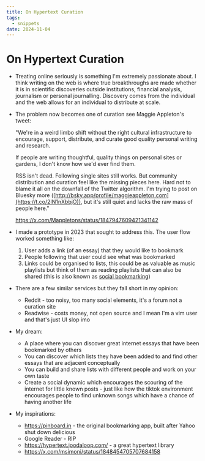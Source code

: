 ```yaml
---
title: On Hypertext Curation
tags:
  - snippets
date: 2024-11-04
---
```

# On Hypertext Curation 


- Treating online seriously is something I'm extremely passionate about. I think writing on the web is where true breakthroughs are made whether it is in scientific discoveries outside institutions, financial analysis, journalism or personal journalling. Discovery comes from the individual and the web allows for an individual to distribute at scale.
- The problem now becomes one of curation see Maggie Appleton's tweet:
  
  "We're in a weird limbo shift without the right cultural infrastructure to encourage, support, distribute, and curate good quality personal writing and research.
  
  If people are writing thoughtful, quality things on personal sites or gardens, I don't know how we'd ever find them.
  
  RSS isn't dead. Following single sites still works. But community distribution and curation feel like the missing pieces here. Hard not to blame it all on the downfall of the Twitter algorithm. I'm trying to post on Bluesky more ([http://bsky.app/profile/maggieappleton.com](https://t.co/2IN1nXbbjO)), but it's still quiet and lacks the raw mass of people here."
  
  https://x.com/Mappletons/status/1847947609421341142
  
- I made a prototype in 2023 that sought to address this. The user flow worked something like:
	1. User adds a link (of an essay) that they would like to bookmark 
	2. People following that user could see what was bookmarked
	3. Links could be organised to lists, this could be as valuable as music playlists but think of them as reading playlists that can also be shared (this is also known as [social bookmarking](https://en.wikipedia.org/wiki/Social_bookmarking))

- There are a few similar services but they fall short in my opinion:
	- Reddit - too noisy, too many social elements, it's a forum not a curation site
	- Readwise - costs money, not open source and I mean I'm a vim user and that's just UI slop imo 

- My dream:
	- A place where you can discover great internet essays that have been bookmarked by others 
	- You can discover which lists they have been added to and find other essays that are adjacent conceptually 
	- You can build and share lists with different people and work on your own taste 
	- Create a social dynamic which encourages the scouring of the internet for little known posts - just like how the tiktok environment encourages people to find unknown songs which have a chance of having another life 

- My inspirations:
	- https://pinboard.in - the original bookmarking app, built after Yahoo shut down delicious 
	- Google Reader - RIP 
	- https://hypertext.joodaloop.com/ - a great hypertext library 
	- https://x.com/msimoni/status/1848454705707684158

